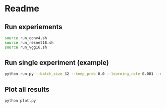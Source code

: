 # Readme


## Run experiements
```bash
source run_conv4.sh
source run_resnet18.sh
source run_vgg16.sh
```

## Run single experiment (example)

```bash
python run.py --batch_size 32 --keep_prob 0.0 --learning_rate 0.001 --momentum 0.9 --epochs 25 --dataset imagenet --model vgg16 --seeds 1 2 3 4 5 --finetuning_size 5000 --finetuning --pre_trained_dataset imagenet --degree_of_randomness 2
```

## Plot all results

```bash
python plot.py
```


